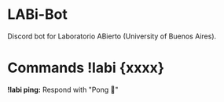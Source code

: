 # LABi-Bot
Discord bot for Laboratorio ABierto (University of Buenos Aires).

# Commands !labi {xxxx}

**!labi ping:** Respond with "Pong 🏓"
